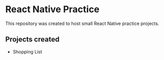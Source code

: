 # React Native Practice

This repository was created to host small React Native practice projects.

## Projects created

- Shopping List
